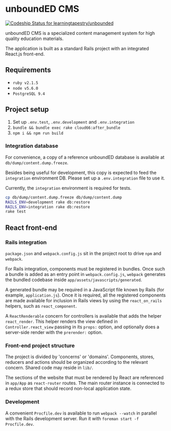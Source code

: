 # unboundED CMS

[ ![Codeship Status for learningtapestry/unbounded](https://codeship.com/projects/bae631f0-5a22-0133-cd42-72256058fde0/status?branch=master)](https://codeship.com/projects/110252)

unboundED CMS is a specialized content management system for high quality
education materials.

The application is built as a standard Rails project with an integrated React.js
front-end.

## Requirements

* `ruby v2.1.5`
* `node v5.6.0`
* `PostgreSQL 9.4`

## Project setup

1. Set up `.env.test`, `.env.development` and `.env.integration`
2. `bundle && bundle exec rake cloud66:after_bundle`
3. `npm i && npm run build`

### Integration database

For convenience, a copy of a reference unboundED database is available
at `db/dump/content.dump.freeze`. 

Besides being useful for development, this copy is expected to
feed the `integration` environment DB. Please set up a `.env.integration`
file to use it.

Currently, the `integration` environment is required for tests.

```bash
cp db/dump/content.dump.freeze db/dump/content.dump
RAILS_ENV=development rake db:restore
RAILS_ENV=integration rake db:restore
rake test
```

## React front-end

### Rails integration

`package.json` and `webpack.config.js` sit in the project root to drive `npm`
and `webpack`.

For Rails integration, components must be registered in bundles. Once such a
bundle is added as an entry point in `webpack.config.js`, `webpack` generates
the bundled codebase inside `app/assets/javascripts/generated`.

A generated bundle may be required in a JavaScript file known by Rails 
(for example, `application.js`). Once it is required, all the registered
components are made available for inclusion in Rails views by using the
`react_on_rails` helpers, such as `react_component`.

A `ReactRenderable` concern for controllers is available that adds the helper
`react_render`. This helper renders the view defined in `Controller.react_view`
passing in its `props:` option, and optionally does a server-side render
with the `prerender:` option.

### Front-end project structure

The project is divided by 'concerns' or 'domains'. Components, stores, reducers
and actions should be organized according to the relevant concern. Shared code
may reside in `lib/`.

The sections of the website that must be rendered by React are referenced
in `app/App` as `react-router` routes. The main router instance is connected
to a redux store that should record non-local application state.

### Development

A convenient `Procfile.dev` is available to run `webpack --watch` in parallel
with the Rails development server. Run it with `foreman start -f Procfile.dev`.
